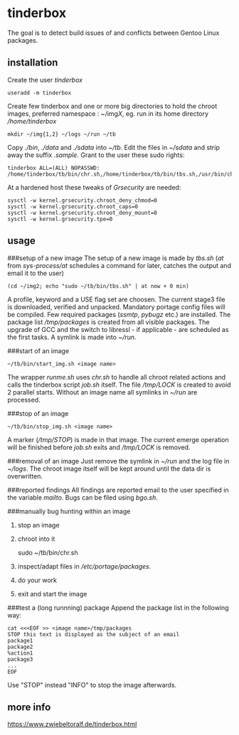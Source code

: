 # tinderbox
The goal is to detect build issues of and conflicts between Gentoo Linux packages.

## installation
Create the user *tinderbox*

    useradd -m tinderbox
Create few tinderbox and one or more big directories to hold the chroot images, preferred namespace : ~/img*X*, eg. run in its home directory */home/tinderbox*
    
    mkdir ~/img{1,2} ~/logs ~/run ~/tb
Copy *./bin*, *./data* and *./sdata* into *~/tb*.
Edit the files in *~/sdata* and strip away the suffix *.sample*.
Grant to the user these sudo rights:
    
    tinderbox ALL=(ALL) NOPASSWD: /home/tinderbox/tb/bin/chr.sh,/home/tinderbox/tb/bin/tbs.sh,/usr/bin/chroot

At a hardened host these tweaks of *Grsecurity* are needed: 

    sysctl -w kernel.grsecurity.chroot_deny_chmod=0
    sysctl -w kernel.grsecurity.chroot_caps=0
    sysctl -w kernel.grsecurity.chroot_deny_mount=0
    sysctl -w kernel.grsecurity.tpe=0

## usage
###setup of a new image
The setup of a new image is made by *tbs.sh* (*at* from *sys-process/at* schedules a command for later, catches the output and email it to the user)
    
    (cd ~/img2; echo "sudo ~/tb/bin/tbs.sh" | at now + 0 min)

A profile, keyword and a USE flag set are choosen.
The current stage3 file is downloaded, verified and unpacked.
Mandatory portage config files will be compiled.
Few required packages (*ssmtp*, *pybugz* etc.) are installed.
The package list */tmp/packages* is created from all visible packages.
The upgrade of GCC and the switch to libressl - if applicable - are scheduled as the first tasks.
A symlink is made into *~/run*.

###start of an image
    
    ~/tb/bin/start_img.sh <image name>

The wrapper *runme.sh* uses *chr.sh* to handle all chroot related actions and calls the tinderbox script *job.sh* itself.
The file */tmp/LOCK* is created to avoid 2 parallel starts.
Without an image name all symlinks in *~/run* are processed.

###stop of an image

    ~/tb/bin/stop_img.sh <image name>

A marker (*/tmp/STOP*) is made in that image.
The current emerge operation will be finished before *job.sh* exits and */tmp/LOCK* is removed.

###removal of an image
Just remove the symlink in *~/run* and the log file in *~/logs*.
The chroot image itself will be kept around until the data dir is overwritten.

###reported findings
All findings are reported email to the user specified in the variable *mailto*.
Bugs can be filed using *bgo.sh*.

###manually bug hunting within an image
1. stop an image
2. chroot into it

    sudo ~/tb/bin/chr.sh <image name>
3. inspect/adapt files in */etc/portage/packages.*
4. do your work
5. exit and start the image

###test a (long runnning) package
Append the package list in the following way:
    
    cat <<<EOF >> <image name>/tmp/packages
    STOP this text is displayed as the subject of an email
    package1
    package2
    %action1
    package3
    ...
    EOF

Use "STOP" instead "INFO" to stop the image afterwards.

## more info
https://www.zwiebeltoralf.de/tinderbox.html


